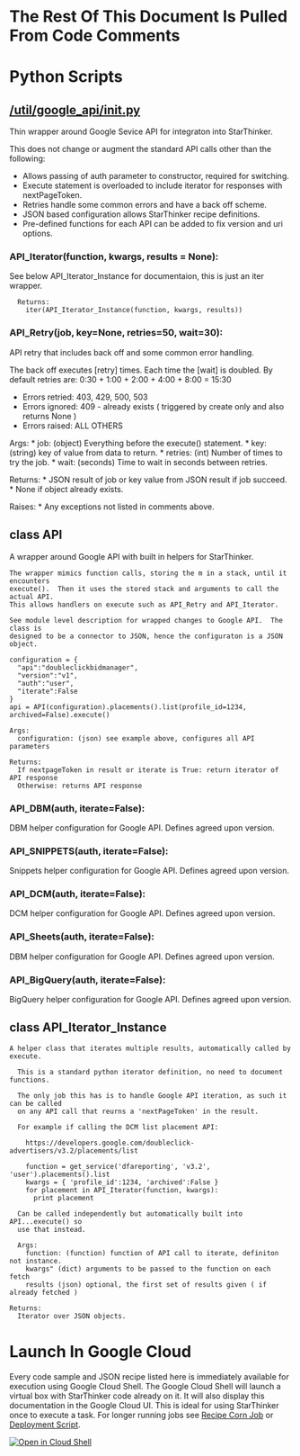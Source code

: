 # The Rest Of This Document Is Pulled From Code Comments


# Python Scripts


## [/util/google_api/__init__.py](/util/google_api/__init__.py)

Thin wrapper around Google Sevice API for integraton into StarThinker.

This does not change or augment the standard API calls other than the following:

  * Allows passing of auth parameter to constructor, required for switching.
  * Execute statement is overloaded to include iterator for responses with nextPageToken. 
  * Retries handle some common errors and have a back off scheme.
  * JSON based configuration allows StarThinker recipe definitions.
  * Pre-defined functions for each API can be added to fix version and uri options.




### API_Iterator(function, kwargs, results = None):


   See below API_Iterator_Instance for documentaion, this is just an iter wrapper. 
      
      Returns:
        iter(API_Iterator_Instance(function, kwargs, results))
  


### API_Retry(job, key=None, retries=50, wait=30):


   API retry that includes back off and some common error handling.

  The back off executes [retry] times.  Each time the [wait] is doubled.
  By default retries are: 0:30 + 1:00 + 2:00 + 4:00 + 8:00 = 15:30

  * Errors retried: 403, 429, 500, 503
  * Errors ignored: 409 - already exists ( triggered by create only and also returns None )
  * Errors raised: ALL OTHERS

  Args:
    * job: (object) Everything before the execute() statement.
    * key: (string) key of value from data to return.
    * retries: (int) Number of times to try the job.
    * wait: (seconds) Time to wait in seconds between retries.

  Returns:
    * JSON result of job or key value from JSON result if job succeed.
    * None if object already exists.
       
  Raises:
    * Any exceptions not listed in comments above.

  


## class API

  A wrapper around Google API with built in helpers for StarThinker.
  
    The wrapper mimics function calls, storing the m in a stack, until it encounters
    execute().  Then it uses the stored stack and arguments to call the actual API.
    This allows handlers on execute such as API_Retry and API_Iterator.

    See module level description for wrapped changes to Google API.  The class is 
    designed to be a connector to JSON, hence the configuraton is a JSON object.

    configuration = {
      "api":"doubleclickbidmanager",
      "version":"v1",
      "auth":"user",
      "iterate":False
    }
    api = API(configuration).placements().list(profile_id=1234, archived=False).execute()

    Args:
      configuration: (json) see example above, configures all API parameters

    Returns:
      If nextpageToken in result or iterate is True: return iterator of API response
      Otherwise: returns API response
  


### API_DBM(auth, iterate=False):


  DBM helper configuration for Google API. Defines agreed upon version.
  


### API_SNIPPETS(auth, iterate=False):


  Snippets helper configuration for Google API. Defines agreed upon version.
  


### API_DCM(auth, iterate=False):


  DCM helper configuration for Google API. Defines agreed upon version.
  


### API_Sheets(auth, iterate=False):


  DBM helper configuration for Google API. Defines agreed upon version.
  


### API_BigQuery(auth, iterate=False):


  BigQuery helper configuration for Google API. Defines agreed upon version.
  


##   class API_Iterator_Instance

    A helper class that iterates multiple results, automatically called by execute.
    
      This is a standard python iterator definition, no need to document functions.

      The only job this has is to handle Google API iteration, as such it can be called
      on any API call that reurns a 'nextPageToken' in the result.
     
      For example if calling the DCM list placement API:
     
        https://developers.google.com/doubleclick-advertisers/v3.2/placements/list
    
        function = get_service('dfareporting', 'v3.2', 'user').placements().list
        kwargs = { 'profile_id':1234, 'archived':False } 
        for placement in API_Iterator(function, kwargs):
          print placement 

      Can be called independently but automatically built into API...execute() so
      use that instead.

      Args:
        function: (function) function of API call to iterate, definiton not instance.
        kwargs" (dict) arguments to be passed to the function on each fetch
        results (json) optional, the first set of results given ( if already fetched )

    Returns:
      Iterator over JSON objects.
    

# Launch In Google Cloud

Every code sample and JSON recipe listed here is immediately available for execution using Google Cloud Shell.  The Google Cloud Shell will launch a virtual box with StarThinker code already on it.  It will also display this documentation in the Google Cloud UI.  This is ideal for using StarThinker once to execute a task.  For longer running jobs see [Recipe Corn Job](/cron/README.md) or [Deployment Script](/deploy/README.md).

[![Open in Cloud Shell](http://gstatic.com/cloudssh/images/open-btn.svg)](https://console.cloud.google.com/cloudshell/editor?cloudshell_git_repo=https%3A%2F%2Fgithub.com%2Fgoogle%2Fstarthinker&cloudshell_print=%2FLAUNCH_RECIPE.txt&cloudshell_tutorial=%2Futil%2Fgoogle_api%2FREADME.md)
